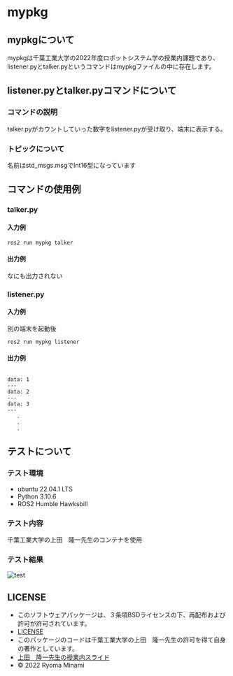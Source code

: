 # mypkg

## mypkgについて

mypkgは千葉工業大学の2022年度ロボットシステム学の授業内課題であり、listener.pyとtalker.pyというコマンドはmypkgファイルの中に存在します。

## listener.pyとtalker.pyコマンドについて

### コマンドの説明

talker.pyがカウントしていった数字をlistener.pyが受け取り、端末に表示する。

### トピックについて

名前はstd_msgs.msgでInt16型になっています

## コマンドの使用例

### talker.py

#### 入力例

```
ros2 run mypkg talker
```
#### 出力例

なにも出力されない

### listener.py

#### 入力例
別の端末を起動後
```
ros2 run mypkg listener
```

#### 出力例
```

data: 1
---
data: 2
---
data: 3
---
   .
   .
   .
```

## テストについて

### テスト環境

* ubuntu 22.04.1 LTS
* Python 3.10.6
* ROS2 Humble Hawksbill

### テスト内容

千葉工業大学の上田　隆一先生のコンテナを使用

### テスト結果

![test](https://github.com/RyomaMinami/mypkg/actions/workflows/test.yml/badge.svg)

## LICENSE

* このソフトウェアパッケージは、３条項BSDライセンスの下、再配布および許可が許可されています。
* [LICENSE](https://github.com/RyomaMinami/mypkg/blob/master/LICENSE)
* このパッケージのコードは千葉工業大学の上田　隆一先生の許可を得て自身の著作としています。
* [上田　隆一先生の授業内スライド](https://github.com/ryuichiueda/my_slides/tree/master/robosys_2022)
* © 2022 Ryoma Minami




　
